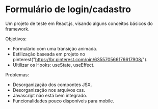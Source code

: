 # Formulário de login/cadastro

Um projeto de teste em React.js, visando alguns conceitos básicos do framework.

Objetivos:
  * Formulário com uma transição animada.
  * Estilização baseada em projeto no pinterest("https://br.pinterest.com/pin/635570566176617908/").
  * Ultilizar os Hooks: useState, useEffect.


Problemas:
  * Desorganização dos compontes JSX.
  * Desorganização nos arquivos css.
  * Javascript não está bem integrado.
  * Funcionalidades pouco disponíveis para mobile.
